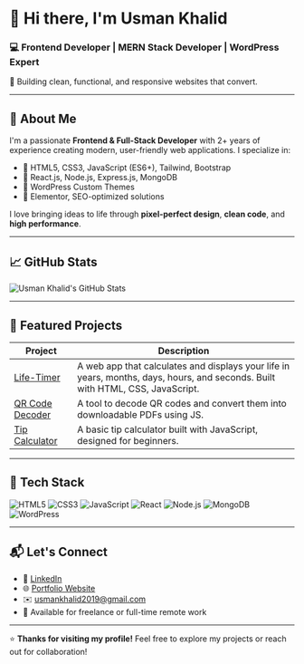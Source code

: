 # 👋 Hi there, I'm Usman Khalid

### 💻 Frontend Developer | MERN Stack Developer | WordPress Expert  
🔧 Building clean, functional, and responsive websites that convert.

---

## 🚀 About Me

I'm a passionate **Frontend & Full-Stack Developer** with 2+ years of experience creating modern, user-friendly web applications. I specialize in:

- 🔹 HTML5, CSS3, JavaScript (ES6+), Tailwind, Bootstrap  
- 🔹 React.js, Node.js, Express.js, MongoDB  
- 🔹 WordPress Custom Themes  
- 🔹 Elementor, SEO-optimized solutions

I love bringing ideas to life through **pixel-perfect design**, **clean code**, and **high performance**.

---

## 📈 GitHub Stats

![Usman Khalid's GitHub Stats](https://github-readme-stats.vercel.app/api?username=Usmankhalid20&show_icons=true&theme=radical)

---

## 📌 Featured Projects

| Project | Description |
|--------|-------------|
| [Life-Timer](https://github.com/Usmankhalid20/Life-Timer) | A web app that calculates and displays your life in years, months, days, hours, and seconds. Built with HTML, CSS, JavaScript. |
| [QR Code Decoder](https://github.com/Usmankhalid20/QR-Code) | A tool to decode QR codes and convert them into downloadable PDFs using JS. |
| [Tip Calculator](https://github.com/Usmankhalid20/Tip-calculator) | A basic tip calculator built with JavaScript, designed for beginners. |

---

## 🧰 Tech Stack

![HTML5](https://img.shields.io/badge/html5-%23E34F26.svg?style=flat&logo=html5&logoColor=white)
![CSS3](https://img.shields.io/badge/css3-%231572B6.svg?style=flat&logo=css3&logoColor=white)
![JavaScript](https://img.shields.io/badge/javascript-%23323330.svg?style=flat&logo=javascript&logoColor=%23F7DF1E)
![React](https://img.shields.io/badge/react-%2320232a.svg?style=flat&logo=react&logoColor=%2361DAFB)
![Node.js](https://img.shields.io/badge/node.js-%2343853D.svg?style=flat&logo=node.js&logoColor=white)
![MongoDB](https://img.shields.io/badge/mongodb-%2347A248.svg?style=flat&logo=mongodb&logoColor=white)
![WordPress](https://img.shields.io/badge/WordPress-%23117AC9.svg?style=flat&logo=WordPress&logoColor=white)

---


## 📬 Let's Connect

- 💼 [LinkedIn](https://www.linkedin.com/in/your-link)  
- 🌐 [Portfolio Website](https://yourwebsite.com)  
- ✉️ usmankhalid2019@gmail.com  
- 📍 Available for freelance or full-time remote work

---

⭐ **Thanks for visiting my profile!** Feel free to explore my projects or reach out for collaboration!
